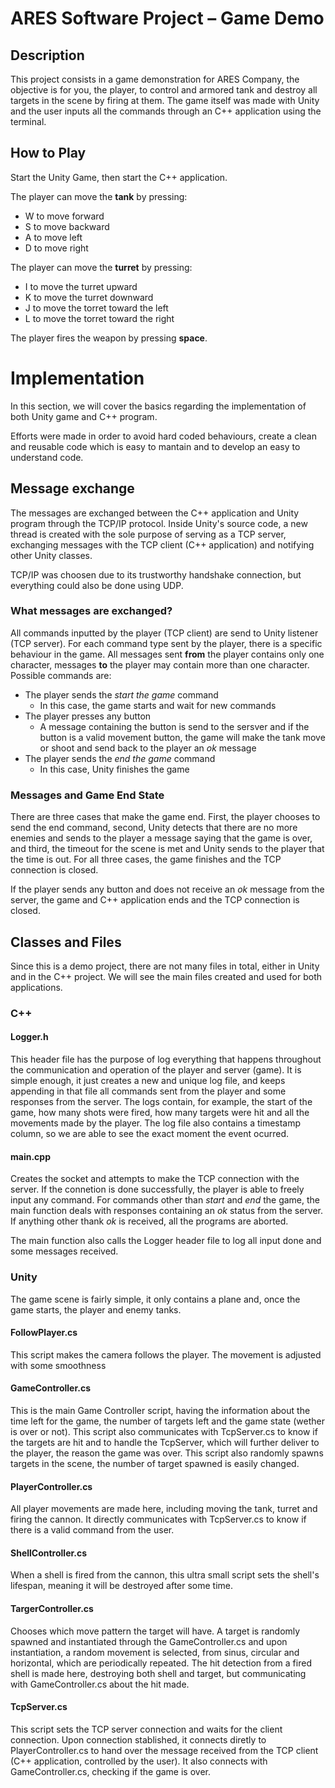 # ARES Software Project – Game Demo

## Description
This project consists in a game demonstration for ARES Company, the objective is for you, the player, to control and armored tank and destroy all targets in the scene by firing at them. The game itself was made with Unity and the user inputs all the commands through an C++ application using the terminal.

## How to Play
Start the Unity Game, then start the C++ application.

The player can move the **tank** by pressing:
- W to move forward
- S to move backward
- A to move left
- D to move right

The player can move the **turret** by pressing:
- I to move the turret upward
- K to move the turret downward
- J to  move the torret toward the left
- L to  move the torret toward the right

The player fires the weapon by pressing **space**.

# Implementation
In this section, we will cover the basics regarding the implementation of both Unity game and C++ program.

Efforts were made in order to avoid hard coded behaviours, create a clean and reusable code which is easy to mantain and to develop an easy to understand code.

## Message exchange
The messages are exchanged between the C++ application and Unity program through the TCP/IP protocol. Inside Unity's source code, a new thread is created with the sole purpose of serving as a TCP server, exchanging messages with the TCP client (C++ application) and notifying other Unity classes. 

TCP/IP was choosen due to its trustworthy handshake connection, but everything could also be done using UDP.

### What messages are exchanged?
All commands inputted by the player (TCP client) are send to Unity listener (TCP server). For each command type sent by the player, there is a specific behaviour in the game. All messages sent **from** the player contains only one character, messages **to** the player may contain more than one character. Possible commands are:
- The player sends the *start the game* command
	* In this case, the game starts and wait for new commands
- The player presses any button
	- A message containing the button is send to the sersver and if the button is a valid movement button, the game will make the tank move or shoot and send back to the player an *ok* message
- The player sends the *end the game* command
	- In this case, Unity finishes the game

### Messages and Game End State
There are three cases that make the game end. First, the player chooses to send the end command, second, Unity detects that there are no more enemies and sends to the player a message saying that the game is over, and third, the timeout for the scene is met and Unity sends to the player that the time is out. For all three cases, the game finishes and the TCP connection is closed.

If the player sends any button and does not receive an *ok* message from the server, the game and C++ application ends and the TCP connection is closed.

## Classes and Files

Since this is a demo project, there are not many files in total, either in Unity and in the C++ project. We will see the main files created and used for both applications.

### C++
#### Logger.h
This header file has the purpose of log everything that happens throughout the communication and operation of the player and server (game). It is simple enough, it just creates a new and unique log file, and keeps appending in that file all commands sent from the player and some responses from the server. The logs contain, for example, the start of the game, how many shots were fired, how many targets were hit and all the movements made by the player. The log file also contains a timestamp column, so we are able to see the exact moment the event ocurred.


#### main.cpp
Creates the socket and attempts to make the TCP connection with the server. If the connetion is done successfully, the player is able to freely input any command. For commands other than *start* and *end* the game, the main function deals with responses containing an *ok* status from the server. If anything other thank *ok* is received, all the programs are aborted.

The main function also calls the Logger header file to log all input done and some messages received.

### Unity
The game scene is fairly simple, it only contains a plane and, once the game starts, the player and enemy tanks. 

#### FollowPlayer.cs
This script makes the camera follows the player. The movement is adjusted with some smoothness

#### GameController.cs
This is the main Game Controller script, having the information about the time left for the game, the number of targets left and the game state (wether is over or not). This script also communicates with TcpServer.cs to know if the targets are hit and to handle the TcpServer, which will further deliver to the player, the reason the game was over. This script also randomly spawns targets in the scene, the number of target spawned is easily changed.

#### PlayerController.cs
All player movements are made here, including moving the tank, turret and firing the cannon. It directly communicates with TcpServer.cs to know if there is a valid command from the user. 

#### ShellController.cs
When a shell is fired from the cannon, this ultra small script sets the shell's lifespan, meaning it will be destroyed after some time.

#### TargerController.cs
Chooses which move pattern the target will have. A target is randomly spawned and instantiated through the GameController.cs and upon instantiation, a random movement is selected, from sinus, circular and horizontal, which are periodically repeated. The hit detection from a fired shell is made here, destroying both shell and target, but communicating with GameController.cs about the hit made.

#### TcpServer.cs
This script sets the TCP server connection and waits for the client connection. Upon connection stablished, it connects diretly to PlayerController.cs to hand over the message received from the TCP client (C++ application, controlled by the user). It also connects with GameController.cs, checking if the game is over.